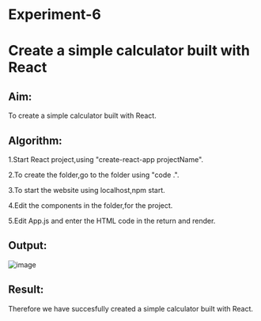 # Experiment-6

# Create a simple calculator built with React

## Aim:
To create a simple calculator built with React.

## Algorithm:

1.Start React project,using "create-react-app projectName".

2.To create the folder,go to the folder using "code .".

3.To start the website using localhost,npm start.

4.Edit the components in the folder,for the project.

5.Edit App.js and enter the HTML code in the return and render.

## Output:

![image](https://github.com/SaiDarshan2003/React-Calculators/assets/94692595/7bdf34b0-513c-4e04-acd2-5f34524921cd)


## Result:
Therefore we have succesfully created a simple calculator built with React.


